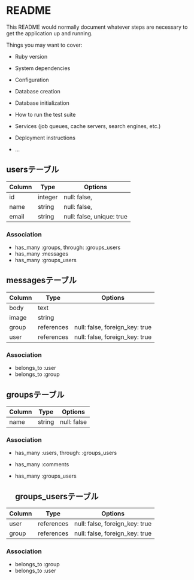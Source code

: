 # README

This README would normally document whatever steps are necessary to get the
application up and running.

Things you may want to cover:

* Ruby version

* System dependencies

* Configuration

* Database creation

* Database initialization

* How to run the test suite

* Services (job queues, cache servers, search engines, etc.)

* Deployment instructions

* ...

## usersテーブル

|Column|Type|Options|
|------|----|-------|
|id|integer|null: false,|
|name|string|null: false,|
|email|string|null: false, unique: true|

### Association
- has_many :groups, through: :groups_users
- has_many :messages
- has_many :groups_users



 ## messagesテーブル

|Column|Type|Options|
|------|----|-------|
|body|text||
|image|string||
|group|references|null: false, foreign_key: true|
|user|references|null: false, foreign_key: true|

### Association
- belongs_to :user
- belongs_to :group


 ## groupsテーブル

|Column|Type|Options|
|------|----|-------|
|name|string|null: false|

### Association
- has_many :users, through: :groups_users
- has_many :comments
- has_many :groups_users

  ## groups_usersテーブル

|Column|Type|Options|
|------|----|-------|
|user|references|null: false, foreign_key: true|
|group|references|null: false, foreign_key: true|

### Association
- belongs_to :group
- belongs_to :user